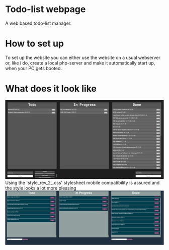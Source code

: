 # Todo-list webpage
A web based todo-list manager.

# How to set up
To set up the website you can either use the website on a usual webserver or, like i do, create a local php-server and make it automatically start up, when your PC gets booted.
# What does it look like
![Image of TDLS](https://github.com/sklf81/todo-list-webpage/blob/main/working-principle.png)
Using the 'style_rev_2_.css' stylesheet mobile compatibility is assured and the style looks a lot more pleasing
![Image of TDLS](https://github.com/sklf81/todo-list-webpage/blob/main/style_rev_2.PNG)
